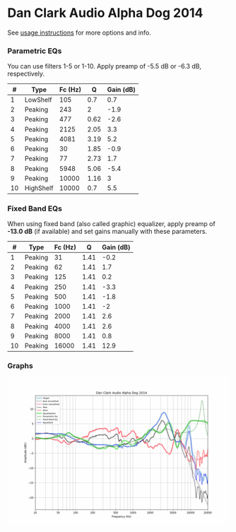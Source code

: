 # Dan Clark Audio Alpha Dog 2014
See [usage instructions](https://github.com/jaakkopasanen/AutoEq#usage) for more options and info.

### Parametric EQs
You can use filters 1-5 or 1-10. Apply preamp of -5.5 dB or -6.3 dB, respectively.

|   # | Type      |   Fc (Hz) |    Q |   Gain (dB) |
|-----|-----------|-----------|------|-------------|
|   1 | LowShelf  |       105 | 0.7  |         0.7 |
|   2 | Peaking   |       243 | 2    |        -1.9 |
|   3 | Peaking   |       477 | 0.62 |        -2.6 |
|   4 | Peaking   |      2125 | 2.05 |         3.3 |
|   5 | Peaking   |      4081 | 3.19 |         5.2 |
|   6 | Peaking   |        30 | 1.85 |        -0.9 |
|   7 | Peaking   |        77 | 2.73 |         1.7 |
|   8 | Peaking   |      5948 | 5.06 |        -5.4 |
|   9 | Peaking   |     10000 | 1.16 |         3   |
|  10 | HighShelf |     10000 | 0.7  |         5.5 |

### Fixed Band EQs
When using fixed band (also called graphic) equalizer, apply preamp of **-13.0 dB** (if available) and set gains manually with these parameters.

|   # | Type    |   Fc (Hz) |    Q |   Gain (dB) |
|-----|---------|-----------|------|-------------|
|   1 | Peaking |        31 | 1.41 |        -0.2 |
|   2 | Peaking |        62 | 1.41 |         1.7 |
|   3 | Peaking |       125 | 1.41 |         0.2 |
|   4 | Peaking |       250 | 1.41 |        -3.3 |
|   5 | Peaking |       500 | 1.41 |        -1.8 |
|   6 | Peaking |      1000 | 1.41 |        -2   |
|   7 | Peaking |      2000 | 1.41 |         2.6 |
|   8 | Peaking |      4000 | 1.41 |         2.6 |
|   9 | Peaking |      8000 | 1.41 |         0.8 |
|  10 | Peaking |     16000 | 1.41 |        12.9 |

### Graphs
![](./Dan%20Clark%20Audio%20Alpha%20Dog%202014.png)
